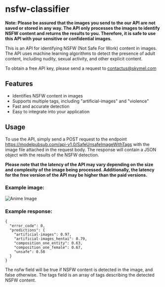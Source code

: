 # nsfw-classifier

**Note: Please be assured that the images you send to the our API are not saved or stored in any way. The API only processes the images to identify NSFW content and returns the results to you. Therefore, it is safe to use this API with your sensitive or confidential images.**


This is an API for identifying NSFW (Not Safe For Work) content in images. The API uses machine learning algorithms to detect the presence of adult content, including nudity, sexual activity, and other explicit content.

To obtain a free API key, please send a request to contactus@skymel.com

## Features

* Identifies NSFW content in images
* Supports multiple tags, including "artificial-images" and "violence"
* Fast and accurate detection
* Easy to integrate into your application


## Usage

To use the API, simply send a POST request to the endpoint https://modelpubsub.com/api-v1.0/SafeUnsafeImageWithTags  with the image file attached in the request body. The response will contain a JSON object with the results of the NSFW detection.

**Please note that the latency of the API may vary depending on the size and complexity of the image being processed. Additionally, the latency for the free version of the API may be higher than the paid versions.**

### Example image:

![Anime Image](https://e7.pngegg.com/pngimages/645/118/png-clipart-the-testament-of-sister-new-devil-harem-anime-sticker-shinmai-maou-no-testament-cg-artwork-black-hair-thumbnail.png)

### Example response:

```
{
  "error_code": 0,
  "predictions": {
    "artificial-images": 0.97,
    "artificial-images_hentai": 0.79,
    "composition_one_entity": 0.63,
    "composition_one_female": 0.67,
    "unsafe": 0.58
  }
}
```


The nsfw field will be true if NSFW content is detected in the image, and false otherwise. The tags field is an array of tags describing the detected NSFW content.

